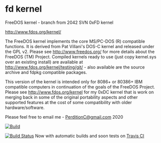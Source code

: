 fd kernel
=========

FreeDOS kernel - branch from 2042 SVN 0xFD kernel

http://www.fdos.org/kernel/

The FreeDOS kernel implements the core MS/PC-DOS (R) compatible functions.  It is derived from Pat Villani's DOS-C kernel and released under the GPL v2.  Please see http://www.freedos.org/ for more details about the FreeDOS (TM) Project.   Compiled kernels ready to use (just copy kernel.sys over an existing install) are available at http://www.fdos.org/kernel/testing/git/ - also available are the source archive and fdpkg compatible packages.


This version of the kernel is intended only for 8086+ or 80386+ IBM compatible computers in continuation of the goals of the FreeDOS Project.  Please see http://www.fdos.org/kernel for my 0xDC kernel that is work on merging back in some of the original portability aspects and other supported features at the cost of some compatibility with older hardware/software.

Please feel free to email me - PerditionC@gmail.com
2020

[![Build](../../workflows/Build/badge.svg)](../../actions)

[![Build Status](https://travis-ci.com/FDOS/kernel.svg?branch=master)](https://travis-ci.com/FDOS/kernel)
Now with automatic builds and soon tests on [Travis CI](http://travis-ci.com)
